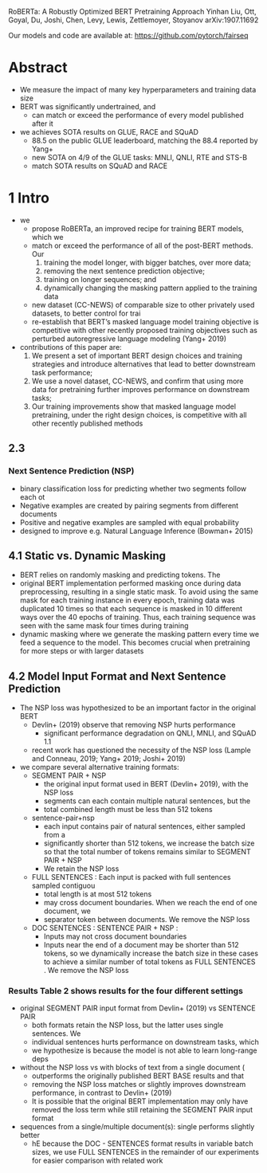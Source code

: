 RoBERTa: A Robustly Optimized BERT Pretraining Approach
Yinhan Liu, Ott, Goyal, Du, Joshi, Chen, Levy, Lewis, Zettlemoyer, Stoyanov
arXiv:1907.11692

Our models and code are available at: https://github.com/pytorch/fairseq

# Abstract

* We measure the impact of many key hyperparameters and training data size
* BERT was significantly undertrained, and
  * can match or exceed the performance of every model published after it
* we achieves SOTA results on GLUE, RACE and SQuAD
  * 88.5 on the public GLUE leaderboard, matching the 88.4 reported by Yang+
  * new SOTA on 4/9 of the GLUE tasks: MNLI, QNLI, RTE and STS-B
  * match SOTA results on SQuAD and RACE

# 1 Intro

* we
  * propose RoBERTa, an improved recipe for training BERT models, which we
  * match or exceed the performance of all of the post-BERT methods.  Our
    1. training the model longer, with bigger batches, over more data;
    1. removing the next sentence prediction objective;
    1. training on longer sequences; and
    1. dynamically changing the masking pattern applied to the training data
  * new dataset (CC-NEWS) of comparable size to other privately used
    datasets, to better control for trai
  * re-establish that BERT’s masked language model training objective is
    competitive with other recently proposed training objectives such as
    perturbed autoregressive language modeling (Yang+ 2019)
* contributions of this paper are:
  1. We present a set of important BERT design choices and training strategies
     and introduce alternatives that lead to better downstream task
     performance;
  1. We use a novel dataset, CC-NEWS, and confirm that using more data for
     pretraining further improves performance on downstream tasks;
  1. Our training improvements show that masked language model pretraining,
     under the right design choices, is competitive with all other recently
     published methods

## 2.3

### Next Sentence Prediction (NSP)

* binary classification loss for predicting whether two segments follow each ot
* Negative examples are created by pairing segments from different documents
* Positive and negative examples are sampled with equal probability
* designed to improve e.g. Natural Language Inference (Bowman+ 2015)

## 4.1 Static vs. Dynamic Masking

* BERT relies on randomly masking and predicting tokens. The
* original BERT implementation performed masking once during data
  preprocessing, resulting in a single static mask. To avoid using the same
  mask for each training instance in every epoch, training data was duplicated
  10 times so that each sequence is masked in 10 different ways over the 40
  epochs of training. Thus, each training sequence was seen with the same mask
  four times during training
* dynamic masking where we generate the masking pattern every time we feed a
  sequence to the model. This becomes crucial when pretraining for more steps
  or with larger datasets

## 4.2 Model Input Format and Next Sentence Prediction

* The NSP loss was hypothesized to be an important factor in the original BERT
  * Devlin+ (2019) observe that removing NSP hurts performance
    * significant performance degradation on QNLI, MNLI, and SQuAD 1.1
  * recent work has questioned the necessity of the NSP loss
    (Lample and Conneau, 2019; Yang+ 2019; Joshi+ 2019)
* we compare several alternative training formats:
  * SEGMENT PAIR + NSP
    * the original input format used in BERT (Devlin+ 2019), with the NSP loss
    * segments can each contain multiple natural sentences, but the
    * total combined length must be less than 512 tokens
  * sentence-pair+nsp
    * each input contains pair of natural sentences, either sampled from a
    * significantly shorter than 512 tokens, we increase the batch size so that
      the total number of tokens remains similar to SEGMENT PAIR + NSP
    * We retain the NSP loss
  * FULL SENTENCES : Each input is packed with full sentences sampled contiguou
    * total length is at most 512 tokens
    * may cross document boundaries. When we reach the end of one document, we
    * separator token between documents. We remove the NSP loss
  * DOC SENTENCES : SENTENCE PAIR + NSP :
    * Inputs may not cross document boundaries
    * Inputs near the end of a document may be shorter than 512 tokens, so
      we dynamically increase the batch size in these cases to achieve a similar
      number of total tokens as FULL SENTENCES . We remove the NSP loss

### Results Table 2 shows results for the four different settings

* original SEGMENT PAIR input format from Devlin+ (2019) vs SENTENCE PAIR
  * both formats retain the NSP loss, but the latter uses single sentences. We
  * individual sentences hurts performance on downstream tasks, which
  * we hypothesize is because the model is not able to learn long-range deps
* without the NSP loss vs with blocks of text from a single document (
  * outperforms the originally published BERT BASE results and that
  * removing the NSP loss matches or slightly improves downstream performance,
    in contrast to Devlin+ (2019)
  * It is possible that the original BERT implementation may only have removed
    the loss term while still retaining the SEGMENT PAIR input format
* sequences from a single/multiple document(s): single performs slightly better
  * hE because the DOC - SENTENCES format results in variable batch sizes,
    we use FULL SENTENCES in the remainder of our experiments
    for easier comparison with related work
